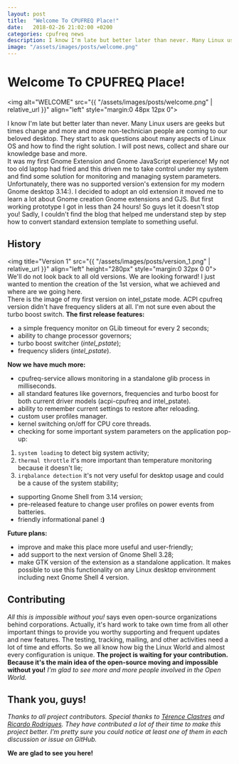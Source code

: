 ```yaml
---
layout: post
title:  "Welcome To CPUFREQ Place!"
date:   2018-02-26 21:02:00 +0200
categories: cpufreq news
description: I know I'm late but better later than never. Many Linux users are geeks but times change and more and more non-technician people are coming to our beloved desktop. They start to ask questions about many aspects of Linux OS and how to find the right solution. I will post news, collect and share our knowledge base and more.<br><br>It was my first Gnome Extension and Gnome JavaScript experience! My not too old laptop had fried and this driven me to take control under my system and find some solution for monitoring and managing system parameters. Unfortunately, there was no supported version's extension for my modern Gnome desktop 3.14:). I decided to adopt an old extension it moved me to learn a lot about Gnome creation Gnome extensions and GJS. But first working prototype I got in less than 24 hours! So guys let it doesn't stop you! Sadly, I couldn't find the blog that helped me understand step by step how to convert standard extension template to something useful.
image: "/assets/images/posts/welcome.png"
---
```


# Welcome To CPUFREQ Place!
<img alt="WELCOME" src="{{ "/assets/images/posts/welcome.png" | relative_url }}" align="left" style="margin:0 48px 12px 0">

I know I'm late but better later than never. Many Linux users are geeks but times change and more and more non-technician people are coming to our beloved desktop. They start to ask questions about many aspects of Linux OS and how to find the right solution. I will post news, collect and share our knowledge base and more.<br>
It was my first Gnome Extension and Gnome JavaScript experience! My not too old laptop had fried and this driven me to take control under my system and find some solution for monitoring and managing system parameters. Unfortunately, there was no supported version's extension for my modern Gnome desktop 3.14:). I decided to adopt an old extension it moved me to learn a lot about Gnome creation Gnome extensions and GJS. But first working prototype I got in less than 24 hours! So guys let it doesn't stop you! Sadly, I couldn't find the blog that helped me understand step by step how to convert standard extension template to something useful.
## History
<img title="Version 1" src="{{ "/assets/images/posts/version_1.png" | relative_url }}" align="left" height="280px" style="margin:0 32px 0 0">
We'll do not look back to all old versions. We are looking forward! I just wanted to mention the creation of the 1st version, what we achieved and where are we going here.<br>
There is the image of my first version on intel_pstate mode. ACPI cpufreq version didn't have frequency sliders at all. I'm not sure even about the turbo boost switch. **The first release features:**
* a simple frequency monitor on GLib timeout for every 2 seconds;
* ability to change processor governors;
* turbo boost switcher (_intel_pstate_);
* frequency sliders (_intel_pstate_).

**Now we have much more:**
* cpufreq-service allows monitoring in a standalone glib process in milliseconds.
* all standard features like governors, frequencies and turbo boost for both current driver models (acpi-cpufreq and intel_pstate).
* ability to remember current settings to restore after reloading.
* custom user profiles manager.
* kernel switching on/off for CPU core threads.
* checking for some important system parameters on the application pop-up:
 1. `system loading` to detect big system activity;
 2. `thermal throttle` it's more important than temperature monitoring because it doesn't lie;
 3. `irqbalance detection` it's not very useful for desktop usage and could be a cause of the system stability;
* supporting Gnome Shell from 3.14 version;
* pre-released feature to change user profiles on power events from batteries.
* friendly informational panel **:)**

**Future plans:**
* improve and make this place more useful and user-friendly;
* add support to the next version of Gnome Shell 3.28;
* make GTK version of the extension as a standalone application. It makes possible to use this functionality on any Linux desktop environment including next Gnome Shell 4 version.

## Contributing
_All this is impossible without you!_ says even open-source organizations behind corporations. Actually, it's hard work to take own time from all other important things to provide you worthy supporting and frequent updates and new features. The testing, tracking, mailing, and other activities need a lot of time and efforts. So we all know how big the Linux World and almost every configuration is unique.
**The project is waiting for your contribution. Because it's the main idea of the open-source moving and impossible without you!** _I'm glad to see more and more people involved in the Open World._

## Thank you, guys!
_Thanks to all project contributors. Special thanks to [Térence Clastres](https://github.com/terencode) and [Ricardo Rodrigues](https://github.com/RicardoEPRodrigues). They have contributed a lot of their time to make this project better. I'm pretty sure you could notice at least one of them in each discussion or issue on GitHub._

**We are glad to see you here!**
